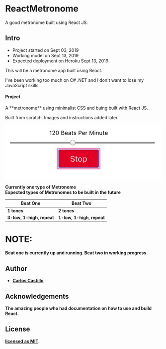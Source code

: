 # ReactMetronome
A good metronome built using React JS.


## Intro

* Project started on Sept 03, 2019
* Working model on Sept 13, 2019
* Expected deployment on Heroku Sept 13, 2019

<p>This will be a metronome app built using React.</p>
<p>I've been working too much on C# .NET and I don't want to lose my JavaScript skills.</p>

#### Project

<p>A **metronome** using minimalist CSS and buing built with React JS.</p>
<p>Built from scratch.  Images and instructions added later.</p>

![](crc-metronome-app/src/ScreenShot.png?raw=true)

<b>Currently one type of Metronome<b><br />
<b>Expected types of Metronomes to be built in the future<b><br />
  
Beat One     | Beat Two
------------ | -------------
1 tones      | 2 tones
3-low, 1-high, repeat | 1-low, 1-high, repeat
  
# NOTE:
Beat one is currently up and running.  Beat two in working progress.

## Author
* [Carlos Castillo](https://github.com/castillocarlosr)

## Acknowledgements
<p> The amazing people who had documentation on how to use and build React.</p>

## License
[licensed as MIT](/LICENSE).

